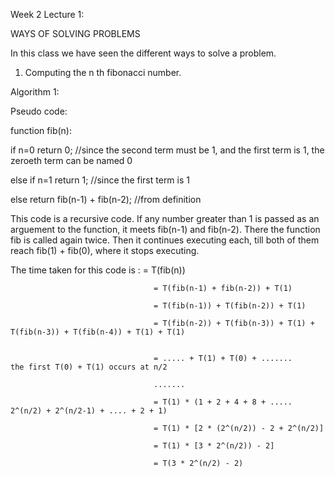 Week 2 Lecture 1:

WAYS OF SOLVING PROBLEMS

In this class we have seen the different ways to solve a problem.

1. Computing the n th fibonacci number.

Algorithm 1: 

Pseudo code:

function fib(n):

  if n=0 return 0;    //since the second term must be 1, and the first term is 1, the zeroeth term can be named 0
  
  else if n=1 return 1;   //since the first term is 1
  
  else return fib(n-1) + fib(n-2);   //from definition
  

This code is a recursive code. If any number greater than 1 is passed as an arguement to the function, it meets fib(n-1) and fib(n-2). There the function fib is called again twice. Then it continues executing each, till both of them reach fib(1) + fib(0), where it stops executing. 

The time taken for this code is :   = T(fib(n)) 
                                    
                                    = T(fib(n-1) + fib(n-2)) + T(1) 
                                    
                                    = T(fib(n-1)) + T(fib(n-2)) + T(1)
                                    
                                    = T(fib(n-2)) + T(fib(n-3)) + T(1) + T(fib(n-3)) + T(fib(n-4)) + T(1) + T(1)
                                    
                                    
                                    = ..... + T(1) + T(0) + .......         the first T(0) + T(1) occurs at n/2
                                    
                                    .......
                                    
                                    = T(1) * (1 + 2 + 4 + 8 + ..... 2^(n/2) + 2^(n/2-1) + .... + 2 + 1)
                                    
                                    = T(1) * [2 * (2^(n/2)) - 2 + 2^(n/2)]
                                    
                                    = T(1) * [3 * 2^(n/2)) - 2]
                                    
                                    = T(3 * 2^(n/2) - 2)
                                    
                                    
